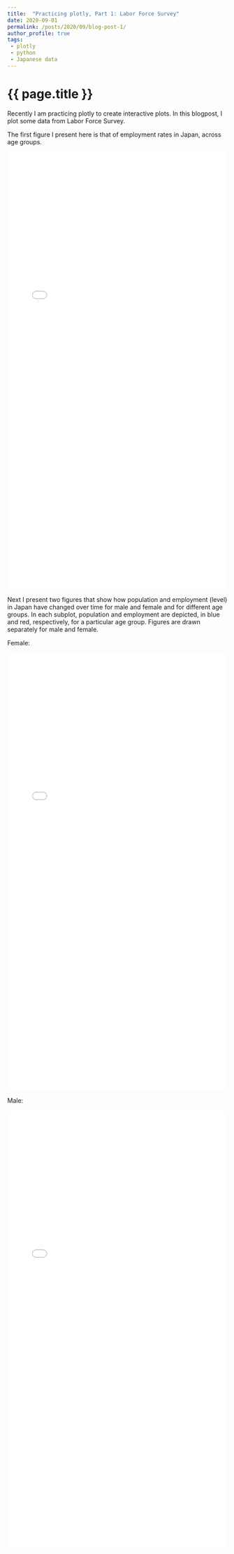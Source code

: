 ```yaml
---
title:  "Practicing plotly, Part 1: Labor Force Survey"
date: 2020-09-01
permalink: /posts/2020/09/blog-post-1/
author_profile: true
tags: 
 - plotly
 - python
 - Japanese data
---
```


<h1>{{ page.title }}</h1>
Recently I am practicing plotly to create interactive plots. In this blogpost, I plot some data from Labor Force Survey.

The first figure I present here is that of employment rates in Japan, across age groups. 

<iframe id="igraph" scrolling="no" style="border:none;" seamless="seamless" src="/files/fig-2020-09-01-blog-post-1/fig_erate_FM_by_age.html" height="1000"  width="100%"></iframe>



Next I present two figures that show how population and employment (level) in Japan have changed over time for male and female and for different age groups. In each subplot, population and employment are depicted, in blue and red, respectively, for a particular age group. Figures are drawn separately for male and female.



Female:
<iframe id="igraph" scrolling="no" style="border:none;" seamless="seamless" src="/files/fig-2020-09-01-blog-post-1/fig_female_emp_and_pop_by_age.html" height="1000"  width="100%"></iframe>

Male:
<iframe id="igraph" scrolling="no" style="border:none;" seamless="seamless" src="/files/fig-2020-09-01-blog-post-1/fig_male_emp_and_pop_by_age.html" height="1000" width="100%"></iframe>








